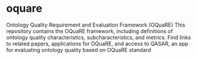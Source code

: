 # oquare
Ontology Quality Requirement and Evaluation Framework (OQuaRE)  This repository contains the OQuaRE framework, including definitions of ontology quality characteristics, subcharacteristics, and metrics. Find links to related papers, applications for OQuaRE, and access to QASAR, an app for evaluating ontology quality based on OQuaRE standard
